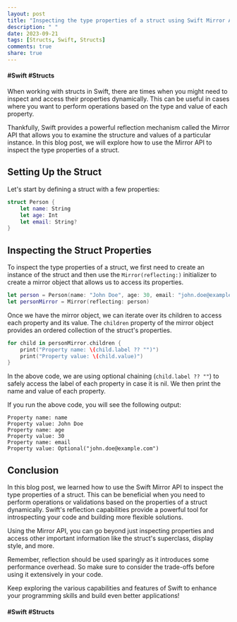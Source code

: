 ```yaml
---
layout: post
title: "Inspecting the type properties of a struct using Swift Mirror API"
description: " "
date: 2023-09-21
tags: [Structs, Swift, Structs]
comments: true
share: true
---
```

#### #Swift #Structs

When working with structs in Swift, there are times when you might need to inspect and access their properties dynamically. This can be useful in cases where you want to perform operations based on the type and value of each property.

Thankfully, Swift provides a powerful reflection mechanism called the Mirror API that allows you to examine the structure and values of a particular instance. In this blog post, we will explore how to use the Mirror API to inspect the type properties of a struct.

## Setting Up the Struct

Let's start by defining a struct with a few properties:

```swift
struct Person {
    let name: String
    let age: Int
    let email: String?
}
```

## Inspecting the Struct Properties

To inspect the type properties of a struct, we first need to create an instance of the struct and then use the `Mirror(reflecting:)` initializer to create a mirror object that allows us to access its properties.

```swift
let person = Person(name: "John Doe", age: 30, email: "john.doe@example.com")
let personMirror = Mirror(reflecting: person)
```

Once we have the mirror object, we can iterate over its children to access each property and its value. The `children` property of the mirror object provides an ordered collection of the struct's properties.

```swift
for child in personMirror.children {
    print("Property name: \(child.label ?? "")")
    print("Property value: \(child.value)")
}
```

In the above code, we are using optional chaining (`child.label ?? ""`) to safely access the label of each property in case it is nil. We then print the name and value of each property.

If you run the above code, you will see the following output:

```
Property name: name
Property value: John Doe
Property name: age
Property value: 30
Property name: email
Property value: Optional("john.doe@example.com")
```

## Conclusion

In this blog post, we learned how to use the Swift Mirror API to inspect the type properties of a struct. This can be beneficial when you need to perform operations or validations based on the properties of a struct dynamically. Swift's reflection capabilities provide a powerful tool for introspecting your code and building more flexible solutions.

Using the Mirror API, you can go beyond just inspecting properties and access other important information like the struct's superclass, display style, and more.

Remember, reflection should be used sparingly as it introduces some performance overhead. So make sure to consider the trade-offs before using it extensively in your code.

Keep exploring the various capabilities and features of Swift to enhance your programming skills and build even better applications!

#### #Swift #Structs